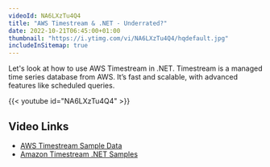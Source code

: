 ```yaml
---
videoId: NA6LXzTu4Q4
title: "AWS Timestream & .NET - Underrated?"
date: 2022-10-21T06:45:00+01:00
thumbnail: "https://i.ytimg.com/vi/NA6LXzTu4Q4/hqdefault.jpg"
includeInSitemap: true
---
```


Let's look at how to use AWS Timestream in .NET. Timestream is a managed time series database from AWS. It’s fast and scalable, with advanced features like scheduled queries. 

<!--more-->

{{< youtube id="NA6LXzTu4Q4" >}}

## Video Links

- [AWS Timestream Sample Data](https://docs.aws.amazon.com/timestream/latest/developerguide/getting-started.db-w-sample-data.html)
- [Amazon Timestream .NET Samples](https://github.com/awslabs/amazon-timestream-tools/tree/mainline/sample_apps/dotnet)
